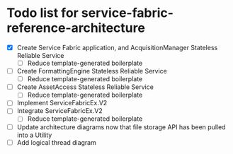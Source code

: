 # Todo list for service-fabric-reference-architecture
- [x] Create Service Fabric application, and AcquisitionManager Stateless Reliable Service
    - [ ] Reduce template-generated boilerplate
- [ ] Create FormattingEngine Stateless Reliable Service
    - [ ] Reduce template-generated boilerplate
- [ ] Create AssetAccess Stateless Reliable Service
    - [ ] Reduce template-generated boilerplate
- [ ] Implement ServiceFabricEx.V2
- [ ] Integrate ServiceFabricEx.V2
    - [ ] Reduce template-generated boilerplate
- [ ] Update architecture diagrams now that file storage API has been pulled into a Utility
- [ ] Add logical thread diagram
